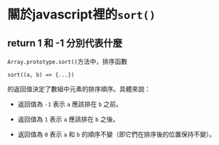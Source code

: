 # 關於javascript裡的`sort()`

## return 1 和 -1 分別代表什麼

`Array.prototype.sort()`方法中，排序函數 

`sort((a, b) => {...})`

 的返回值決定了數組中元素的排序順序。具體來說：

- 返回值為 `-1` 表示 `a` 應該排在 `b` 之前。

- 返回值為 `1` 表示 `a` 應該排在 `b` 之後。
- 返回值為 `0` 表示 `a` 和 `b` 的順序不變（即它們在排序後的位置保持不變）。